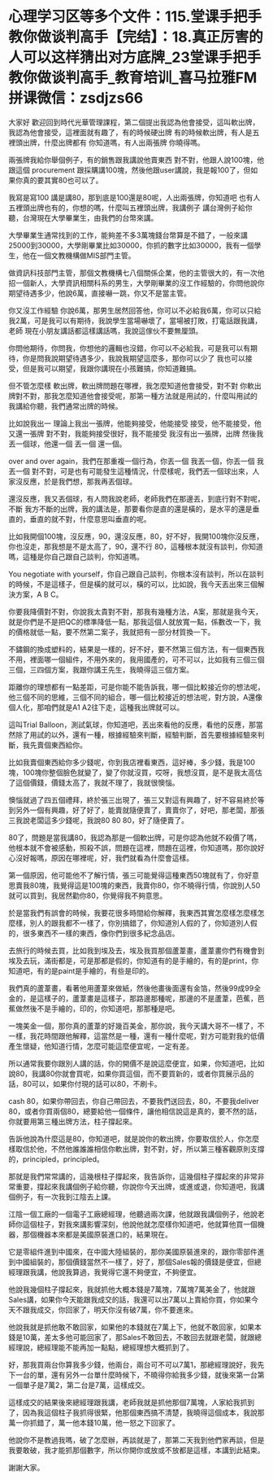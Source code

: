 # 心理学习区等多个文件：115.堂课手把手教你做谈判高手【完结】：18.真正厉害的人可以这样猜出对方底牌_23堂课手把手教你做谈判高手_教育培训_喜马拉雅FM拼课微信：zsdjzs66

大家好 歡迎回到時代光華管理課程，第二個提出我認為他會接受，這叫軟出牌，我認為他會接受，這裡面就有趣了，有的時候硬出牌 有的時候軟出牌，有人是五裡頭出牌，什麼出牌都有 你知道嗎，有人出兩張牌 你曉得嗎。

兩張牌我給你舉個例子，有的銷售跟我講說他賣東西 對不對，他跟人說100塊，他跟這個 procurement 跟採購講100塊，然後他跟user講說，我是報100了，但如果你真的要其實80也可以了。

我寫是寫100 講是講80，那到底是100還是80呢，人出兩張牌，你知道吧 也有人五裡頭出牌也有的，你想的嗎，什麼叫五裡頭出牌，我講例子 講台灣例子給你聽，台灣現在大學畢業生，由我們的台幣來講。

大學畢業生通常找到的工作，能夠差不多3萬塊錢台幣算是不錯了，一般來講25000到30000，大學剛畢業比如30000，你抓的數字比如30000，我有一個學生，他在一個文教機構做MIS部門主管。

做資訊科技部門主管，那個文教機構七八個關係企業，他的主管很大的，有一次他招一個新人，大學資訊相關科系的男生，大學剛畢業的沒工作經驗的，你問他說你期望待遇多少，他說6萬，直接嚇一跳，你又不是當主管。

你又沒工作經驗 你說6萬，那男生居然回答他，你可以不必給我6萬，你可以只給我2萬，可是我可以有期待，我說學生當場嚇壞了，當場被打敗，打電話跟我講，老師 現在小朋友講話都這樣講話嗎，我說這傢伙不要無厘頭。

你問他期待，你問我，你想他的邏輯也沒錯，你可以不必給我，可是我可以有期待，你是問我說期望待遇多少，我說我期望這麼多，那你可以少了 我也可以接受，但是我可以期望，我跟你講現在小孩難搞，你知道難搞。

但不管怎麼樣 軟出牌，軟出牌問題在哪裡，我怎麼知道他會接受，對不對 你軟出牌對不對，那我怎麼知道他會接受呢，那第一種方法就是用試的，什麼叫用試的 我講給你聽，我們通常出牌的時候。

比如說我出一 理論上我出一張牌，他能夠接受，他能接受 接受，他不能接受，他又還一張牌 對不對，我能夠接受很好，我不能接受 我沒有出一張牌，出牌 然後我丟一個球，他還一個 丟一個 還一個。

over and over again，我們在那重複一個行為，你丟一個 我丟一個，你丟一個 我丟一個 對不對，可是也有可能發生這種情況，什麼樣呢，我們丟一個球出來，人家沒反應，於是我們想，那我再丟個球。

還沒反應，我又丟個球，有人問我說老師，老師我們在那邊丟，到底行對不對呢，不斷 我方不斷的出牌，我的講法是，那要看你是直的還是橫的，是水平的還是垂直的，垂直的就不對，什麼意思叫垂直的呢。

比如我開個100塊，沒反應，90，還沒反應，80，好不好，我開100塊你沒反應，你也沒走，那我想是不是太高了，90，還不行 80，這種根本就沒有談判，你知道嗎，這種是你自己跟自己談判，你知道嗎。

You negotiate with yourself，你自己跟自己談判，你根本沒有談判，所以在談判的時候，不是這樣子，但是橫的就可以，橫的可以，比如說，我今天丟出來三個解決方案，A B C。

你要我降價對不對，你說我太貴對不對，那我有幾種方法，A案，那就是我今天，就是你們是不是把QC的標準降低一點，那我這個人就放寬一點，係數改一下，我的價格就低一點，要不然第二案子，我就把有一部分材質換一下。

不鏽鋼的換成塑料的，結果是一樣的，好不好，要不然第三個方法，有一個東西我不用，裡面哪一個組件，不用外來的，我用國產的，可不可以，比如我有三個三個三個，三四個方案，我跟你講王先生，我曉得這三個方案。

距離你的理想都有一點差距，可是你能不能告訴我，哪一個比較接近你的想法呢，他三個不同的思維，三個不同的組合，哪一個比較接近的想法呢，對方說，A還像個人化，那咱們就是A1 A2往下走，這種我出牌就可以。

這叫Trial Balloon，測試氣球，你知道吧，丟出來看他的反應，看他的反應，那當然除了用試的以外，還有一種，根據經驗來判斷，經驗判斷，首先要根據經驗來判斷，我先賣個東西給你。

比如我賣個東西給你多少錢呢，你到我店裡看東西，這好棒，多少錢，我是100塊，100塊你整個臉色就變了，變了你就沒買，哎呀，我想沒買，是不是我太高估了這個價錢，價錢太高了，我就不理了，我就很懊惱。

懊惱就過了四五個禮拜，終於張三出現了，張三又對這有興趣了，好不容易終於等到另外一個有興趣，好了好了，能賣就隨便賣了，賣賣你了，好吧，那老闆，那張三我說老闆這多少錢呢，我說80 80 80，好了隨便賣了。

80了，問題是當我講80，我認為那是一個軟出牌，可是你認為他就不殺價了嗎，他根本就不會被感動，照殺不誤，問題在這裡，問題在這裡，你知道嗎，那你說好心沒好報嗎，原因在哪裡呢，好，我們就看為什麼會這樣。

第一個原因，他可能他不了解行情，張三可能覺得這種東西50塊就有了，你好意思賣我80塊，我覺得這是100塊的東西，我賣你80，你不曉得行情，你說別人50就可以買到，我居然勸你80，你覺得我不夠意思。

於是當我們有誤會的時候，我要花很多時間給你解釋，我東西其實怎麼樣怎麼樣怎麼樣，別人的跟我都不一樣了，你別搞錯了，你知道別人假的了，你知道別人假的，很多東西不一樣的東西，像你們到很多紀念品店。

去旅行的時候去買，比如我到埃及去，埃及我買那個蘆葦畫，蘆葦畫你們有機會到埃及去玩，滿街都是，可是那都是假的，你知道有的是手繪的，有的是print，你知道吧，有的是paint是手繪的，有些是印的。

我們真的蘆葦畫，看著他用蘆葦來做紙，然後他畫後面還有金箔，然後99成99全金的，是這樣子的，蘆葦畫是這樣子，那路邊那種呢，那邊的不是蘆葦，芭蕉，芭蕉做然後不是手繪的，印的，你知道吧，那那種是吧。

一塊美金一個，那你真的蘆葦的好幾百美金，那你說，我今天講大哥不一樣了，不一樣，我花時間跟他解釋，這當然是一種，還有一種什麼呢，對方可能對我的低價產生懷疑，他知道行情，怎麼可能這麼便宜呢，一定有差。

所以通常我要你跟別人講的話，你的開價不是說這麼便宜，如果，你知道吧，比如說80，我講80你就會買呢，如果你買這個，而不要買新的，或者你買展示品的話，80可以，如果你付現的話可以80，不刷卡。

cash 80，如果你帶回去，你自己帶回去，不要我們送回去，80，不要我deliver 80，或者你買兩個80，總要給他一個條件，讓他相信說這是真的，要不然的話，你就要用第三種出牌方法，柱子撐起來。

告訴他說為什麼這是80，你知道吧，就是說你的軟出牌，你要取信於人，你怎麼樣取信於他，不然他誰誰誰相信你軟出牌，對不對，好，所以第三種客觀原則支撐的，principled，principled。

那就是我們常常講的，這幾根柱子撐起來，我告訴你，這幾個柱子撐起來的非常非常重要，撐起來我講個例子給你聽，你說你今天出牌，或進或退，你知道吧，我講個例子，有一次我到江陰去上課。

江陰一個工廠的一個電子工廠總經理，他聽過兩次課，他就跟我講個例子，他說老師你這個柱子，對我來講影響深刻，他說他就怎麼樣你知道吧，他就算他買一個機器，那個機器本來都是美國原裝進口的，結果現在。

它是零組件進到中國來，在中國大陸組裝的，那你美國原裝進來的，跟你零部件進到中國組裝的，那個價錢當然不一樣了，好了，那個Sales報的價錢是便宜，但總經理跟我講，他說我算過，我覺得它還不夠便宜，不夠便宜。

他說我幾個柱子撐起來，我就抓他大概本錢是7萬塊，7萬塊7萬美金了，他就跟Sales講，如果你今天能跟我成交的話，我還可以出7萬以上賣給你買，你如果今天不跟我成交，你回家了，明天你沒有破7萬，你不要進來。

他說我就是抓他敢不敢回家，如果他的本錢就在7萬上下，他就不敢回家，如果本錢是10萬，差太多他可能回家了，那Sales不敢回去，不敢回去就跟老闆，就跟總經理說，總經理能不能再加一點點，總經理想大概抓到了。

好，那我買兩台你算我多少錢，他兩台，兩台可不可以7萬1，那總經理說好，我先下一台的單，還有另外一台單什麼時候下，不曉得你給我多少錢，就後來第一台第一個單子是7萬2，第二台是7萬，這樣成交。

這樣成交的結果後來總經理跟我講，老師我就是抓他那個7萬塊，人家給我抓到了，因為我這個柱子我抓得很緊，他那個東西搞不清楚，我曉得這個成本，我說那萬一你抓錯了，萬一他本錢10萬，他一怒之下回家了。

他說你不是教過我嗎，破了怎麼辦，再談就是了，那第二天我到他們家再談，但是我要敢破，我才能抓那個數字，所以你開你或放或不放都是這樣，本講到此結束。

謝謝大家。